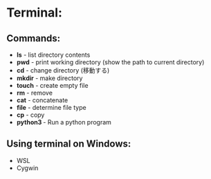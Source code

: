 # Terminal:

## **Commands**:

- **ls** - list directory contents
- **pwd** - print working directory (show the path to current directory)
- **cd** - change directory (移動する)
- **mkdir** - make directory
- **touch** - create empty file
- **rm** - remove
- **cat** - concatenate
- **file** - determine file type
- **cp** - copy
- **python3 <filename>** - Run a python program

## **Using terminal on Windows:**

- WSL
- Cygwin
